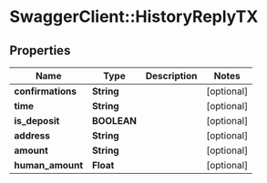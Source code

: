 # SwaggerClient::HistoryReplyTX

## Properties
Name | Type | Description | Notes
------------ | ------------- | ------------- | -------------
**confirmations** | **String** |  | [optional] 
**time** | **String** |  | [optional] 
**is_deposit** | **BOOLEAN** |  | [optional] 
**address** | **String** |  | [optional] 
**amount** | **String** |  | [optional] 
**human_amount** | **Float** |  | [optional] 


